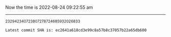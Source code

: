Now the time is 2022-08-24 09:22:55 am

---

<small>232942340723807278724685932026833</small>

```txt
Latest commit SHA is: ec2641a618cd3e99c8a57b8c37057b22a65db600
```
